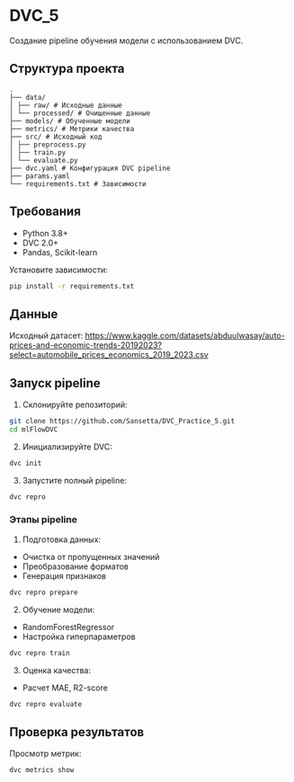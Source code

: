 # DVC_5
Создание pipeline обучения модели с использованием DVC.

## Структура проекта
```
.
├── data/
│ ├── raw/ # Исходные данные
│ └── processed/ # Очищенные данные
├── models/ # Обученные модели
├── metrics/ # Метрики качества
├── src/ # Исходный код
│ ├── preprocess.py
│ ├── train.py
│ └── evaluate.py
├── dvc.yaml # Конфигурация DVC pipeline
├── params.yaml
└── requirements.txt # Зависимости
```

## Требования

- Python 3.8+
- DVC 2.0+
- Pandas, Scikit-learn

Установите зависимости:
```bash
pip install -r requirements.txt
```

## Данные

Исходный датасет: https://www.kaggle.com/datasets/abduulwasay/auto-prices-and-economic-trends-20192023?select=automobile_prices_economics_2019_2023.csv

## Запуск pipeline

1. Склонируйте репозиторий:
```bash
git clone https://github.com/Sansetta/DVC_Practice_5.git
cd mlFlowDVC
```

2. Инициализируйте DVC:
```bash
dvc init
```

3. Запустите полный pipeline:
```bash
dvc repro
```

### Этапы pipeline
1. Подготовка данных:
- Очистка от пропущенных значений
- Преобразование форматов
- Генерация признаков

```bash
dvc repro prepare
```

2. Обучение модели:
- RandomForestRegressor
- Настройка гиперпараметров
```bash
dvc repro train
```

3. Оценка качества:
- Расчет MAE, R2-score
```bash
dvc repro evaluate
```

## Проверка результатов
Просмотр метрик:
```bash
dvc metrics show
```


